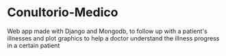 # Conultorio-Medico
Web app made with Django and Mongodb, to follow up with a patient's illnesses and plot graphics to help a doctor understand the illness progress in a certain patient
